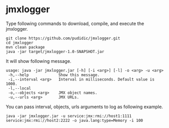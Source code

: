 # jmxlogger
Type following commands to download, compile, and execute the jmxlogger.
```
git clone https://github.com/pudidic/jmxlogger.git
cd jmxlogger
mvn clean package
java -jar target/jmxlogger-1.0-SNAPSHOT.jar
```

It will show following message.
```
usage: java -jar jmxlogger.jar [-h] [-i <arg>] [-l] -o <arg> -u <arg>
 -h,--help             Show this message.
 -i,--interval <arg>   Interval in milliseconds. Default value is 1000.
 -l,--local
 -o,--objects <arg>    JMX object names.
 -u,--urls <arg>       JMX URLs.
```

You can pass interval, objects, urls arguments to log as following example.
```
java -jar jmxlogger.jar -u service:jmx:rmi://host1:1111 service:jmx:rmi://host2:2222 -o java.lang:type=Memory -i 100
```
